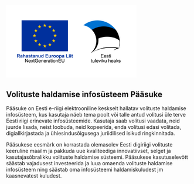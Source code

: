 <img src="img/NextGen_Rahastanud_EL_NextGeneration_EST_hor_color_RGB.webp" width="355"/>



## Volituste haldamise infosüsteem Pääsuke


Pääsuke on Eesti e-riigi elektrooniline keskselt hallatav volituste haldamise infosüsteem, kus kasutaja näeb tema poolt või talle antud volitusi üle terve Eesti riigi erinevate infosüsteemide. Kasutaja saab volitusi vaadata, neid juurde lisada, neist loobuda, neid kopeerida, enda volitusi edasi volitada, digiallkirjastada ja ühiesindusõigusega juriidilised isikud ringkinnitada. 



Pääsukese eesmärk on korrastada olemasolev Eesti digiriigi volituste keeruline maailm ja pakkuda uue kvaliteediga innovatiivset, selget ja kasutajasõbralikku volituste haldamise süsteemi. Pääsukese kasutuselevõtt säästab vajadusest investeerida ja luua omaenda volituste haldamise infosüsteem ning säästab oma infosüsteemi haldamiskuludest jm kaasnevatest kuludest.






